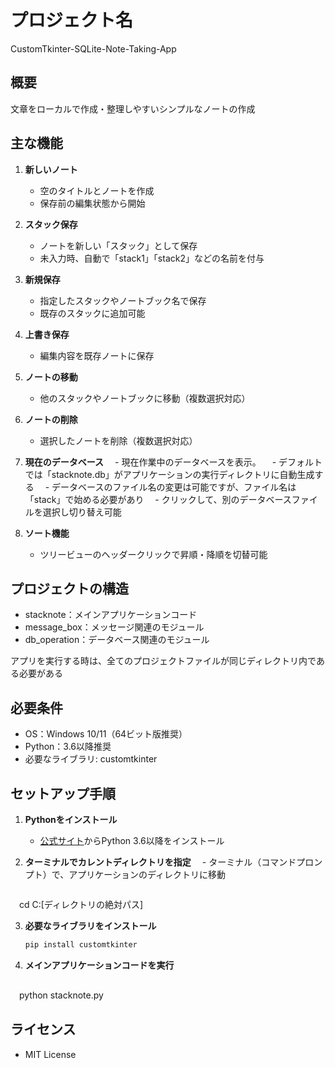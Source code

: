# プロジェクト名
CustomTkinter-SQLite-Note-Taking-App


## 概要
文章をローカルで作成・整理しやすいシンプルなノートの作成


## 主な機能
1. **新しいノート**
   - 空のタイトルとノートを作成
   - 保存前の編集状態から開始

2. **スタック保存**
   - ノートを新しい「スタック」として保存
   - 未入力時、自動で「stack1」「stack2」などの名前を付与

3. **新規保存**
   - 指定したスタックやノートブック名で保存
   - 既存のスタックに追加可能

4. **上書き保存**
   - 編集内容を既存ノートに保存

5. **ノートの移動**
   - 他のスタックやノートブックに移動（複数選択対応）

6. **ノートの削除**
   - 選択したノートを削除（複数選択対応）

7. **現在のデータベース**
　- 現在作業中のデータベースを表示。
　- デフォルトでは「stacknote.db」がアプリケーションの実行ディレクトリに自動生成する
　- データベースのファイル名の変更は可能ですが、ファイル名は「stack」で始める必要があり
　- クリックして、別のデータベースファイルを選択し切り替え可能

8. **ソート機能**
   - ツリービューのヘッダークリックで昇順・降順を切替可能


## プロジェクトの構造
- stacknote：メインアプリケーションコード
- message_box：メッセージ関連のモジュール
- db_operation：データベース関連のモジュール

アプリを実行する時は、全てのプロジェクトファイルが同じディレクトリ内である必要がある


## 必要条件
- OS：Windows 10/11（64ビット版推奨）
- Python：3.6以降推奨
- 必要なライブラリ: customtkinter


## セットアップ手順
1. **Pythonをインストール**
   - [公式サイト](https://www.python.org/)からPython 3.6以降をインストール

2. **ターミナルでカレントディレクトリを指定**
　- ターミナル（コマンドプロンプト）で、アプリケーションのディレクトリに移動
   ```bash
　cd C:\[ディレクトリの絶対パス]　

3. **必要なライブラリをインストール**
   ```bash
   pip install customtkinter

4. **メインアプリケーションコードを実行**
   ```bash
　python stacknote.py


## ライセンス
- MIT License

